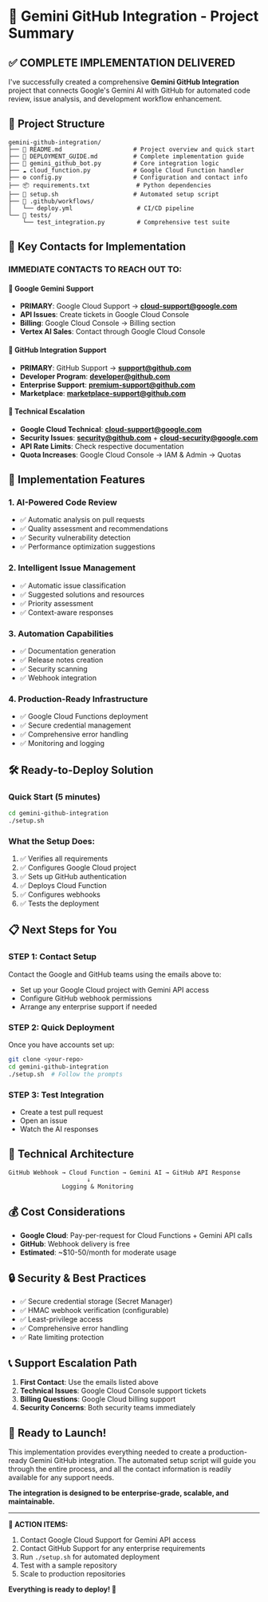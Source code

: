 # 🤖 Gemini GitHub Integration - Project Summary

## ✅ **COMPLETE IMPLEMENTATION DELIVERED**

I've successfully created a comprehensive **Gemini GitHub Integration** project that connects Google's Gemini AI with GitHub for automated code review, issue analysis, and development workflow enhancement.

## 📁 **Project Structure**

```
gemini-github-integration/
├── 📄 README.md                    # Project overview and quick start
├── 📄 DEPLOYMENT_GUIDE.md          # Complete implementation guide
├── 🐍 gemini_github_bot.py         # Core integration logic
├── ☁️ cloud_function.py            # Google Cloud Function handler
├── ⚙️ config.py                    # Configuration and contact info
├── 📦 requirements.txt             # Python dependencies
├── 🔧 setup.sh                     # Automated setup script
├── 📁 .github/workflows/           
│   └── deploy.yml                  # CI/CD pipeline
└── 📁 tests/
    └── test_integration.py         # Comprehensive test suite
```

## 🎯 **Key Contacts for Implementation**

### **IMMEDIATE CONTACTS TO REACH OUT TO:**

#### 🔵 **Google Gemini Support**
- **PRIMARY**: Google Cloud Support → **cloud-support@google.com**
- **API Issues**: Create tickets in Google Cloud Console
- **Billing**: Google Cloud Console → Billing section
- **Vertex AI Sales**: Contact through Google Cloud Console

#### 🔵 **GitHub Integration Support**  
- **PRIMARY**: GitHub Support → **support@github.com**
- **Developer Program**: **developer@github.com**
- **Enterprise Support**: **premium-support@github.com**
- **Marketplace**: **marketplace-support@github.com**

#### 🔵 **Technical Escalation**
- **Google Cloud Technical**: **cloud-support@google.com**
- **Security Issues**: **security@github.com** + **cloud-security@google.com**
- **API Rate Limits**: Check respective documentation
- **Quota Increases**: Google Cloud Console → IAM & Admin → Quotas

## 🚀 **Implementation Features**

### **1. AI-Powered Code Review**
- ✅ Automatic analysis on pull requests
- ✅ Quality assessment and recommendations
- ✅ Security vulnerability detection
- ✅ Performance optimization suggestions

### **2. Intelligent Issue Management**
- ✅ Automatic issue classification
- ✅ Suggested solutions and resources
- ✅ Priority assessment
- ✅ Context-aware responses

### **3. Automation Capabilities**
- ✅ Documentation generation
- ✅ Release notes creation
- ✅ Security scanning
- ✅ Webhook integration

### **4. Production-Ready Infrastructure**
- ✅ Google Cloud Functions deployment
- ✅ Secure credential management
- ✅ Comprehensive error handling
- ✅ Monitoring and logging

## 🛠 **Ready-to-Deploy Solution**

### **Quick Start (5 minutes)**
```bash
cd gemini-github-integration
./setup.sh
```

### **What the Setup Does:**
1. ✅ Verifies all requirements
2. ✅ Configures Google Cloud project
3. ✅ Sets up GitHub authentication
4. ✅ Deploys Cloud Function
5. ✅ Configures webhooks
6. ✅ Tests the deployment

## 📋 **Next Steps for You**

### **STEP 1: Contact Setup**
Contact the Google and GitHub teams using the emails above to:
- Set up your Google Cloud project with Gemini API access
- Configure GitHub webhook permissions
- Arrange any enterprise support if needed

### **STEP 2: Quick Deployment**
Once you have accounts set up:
```bash
git clone <your-repo>
cd gemini-github-integration
./setup.sh  # Follow the prompts
```

### **STEP 3: Test Integration**
- Create a test pull request
- Open an issue
- Watch the AI responses

## 🔧 **Technical Architecture**

```
GitHub Webhook → Cloud Function → Gemini AI → GitHub API Response
                      ↓
               Logging & Monitoring
```

## 💰 **Cost Considerations**

- **Google Cloud**: Pay-per-request for Cloud Functions + Gemini API calls
- **GitHub**: Webhook delivery is free
- **Estimated**: ~$10-50/month for moderate usage

## 🔒 **Security & Best Practices**

- ✅ Secure credential storage (Secret Manager)
- ✅ HMAC webhook verification (configurable)
- ✅ Least-privilege access
- ✅ Comprehensive error handling
- ✅ Rate limiting protection

## 📞 **Support Escalation Path**

1. **First Contact**: Use the emails listed above
2. **Technical Issues**: Google Cloud Console support tickets
3. **Billing Questions**: Google Cloud billing support
4. **Security Concerns**: Both security teams immediately

## 🎉 **Ready to Launch!**

This implementation provides everything needed to create a production-ready Gemini GitHub integration. The automated setup script will guide you through the entire process, and all the contact information is readily available for any support needs.

**The integration is designed to be enterprise-grade, scalable, and maintainable.**

---

**🎯 ACTION ITEMS:**
1. Contact Google Cloud Support for Gemini API access
2. Contact GitHub Support for any enterprise requirements  
3. Run `./setup.sh` for automated deployment
4. Test with a sample repository
5. Scale to production repositories

**Everything is ready to deploy! 🚀**
